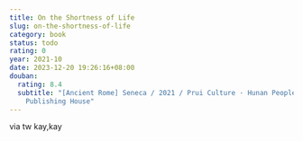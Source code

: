 ```yaml
---
title: On the Shortness of Life
slug: on-the-shortness-of-life
category: book
status: todo
rating: 0
year: 2021-10
date: 2023-12-20 19:26:16+08:00
douban:
  rating: 8.4
  subtitle: "[Ancient Rome] Seneca / 2021 / Prui Culture · Hunan People's
    Publishing House"
---
```


via tw kay,kay
